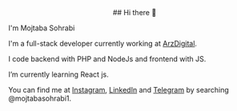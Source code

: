 <div align="center">
## Hi there 👋
</div>

I'm Mojtaba Sohrabi

I'm a full-stack developer currently working at [ArzDigital](https://www.linkedin.com/company/arzdigital).

I code backend with PHP and NodeJs and frontend with JS.

I’m currently learning React js.

You can find me at [Instagram](https://instagram.com/mojtabasohrabi1), [LinkedIn](https://linkedin.com/in/mojtabasohrabi1) and [Telegram](https://t.me/mojtabasohrabi1) by searching @mojtabasohrabi1.
